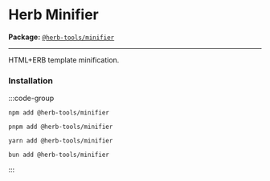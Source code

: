 # Herb Minifier

**Package:** [`@herb-tools/minifier`](https://www.npmjs.com/package/@herb-tools/minifier)

---

HTML+ERB template minification.

### Installation

:::code-group
```shell [npm]
npm add @herb-tools/minifier
```

```shell [pnpm]
pnpm add @herb-tools/minifier
```

```shell [yarn]
yarn add @herb-tools/minifier
```

```shell [bun]
bun add @herb-tools/minifier
```
:::

<!-- ### Usage -->

<!-- TODO -->

<!-- #### Configuration Options -->

<!-- TODO -->

<!-- #### CLI Usage -->

<!-- TODO -->
